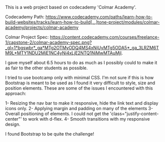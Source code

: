 This is a web project based on codecademy 'Colmar Academy'.

Codecademy Path: https://www.codecademy.com/paths/learn-how-to-build-websites/tracks/learn-how-to-build[…]tone-project/modules/colmar-academy/projects/colmar-academy

Colmar Project Spec: https://content.codecademy.com/courses/freelance-1/capstone-2/colmar-academy-spec.png?_gl=1*bgswbr*_ga*MTg2OTMyODQ4MS4xNjUyMTg5ODA5*_ga_3LRZM6TM9L*MTY1NDU2MjE1NC4yNi4xLjE2NTQ1NjMwMTAuMjI.


I gave myself about 6.5 hours to do as much as I possibly could to make it as fair to the other students as possible.

I tried to use bootcamp only with minimal CSS. I'm not sure if this is how Bootstrap is meant to be used as I found it very difficult to style, size and position elements.
These are some of the issues I encountered with this approach:


1- Resizing the nav bar to make it responsive, hide the link text and display icons only.
2- Applying margin and padding on many of the elements
3- Overall positioning of elements. I could not get the 'class="justify-content-center"' to work with d-flex.
4- Smooth transitions with my responsive design.

I found Bootstrap to be quite the challenge! 
